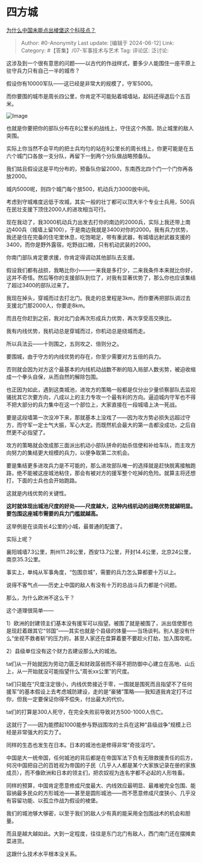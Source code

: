 # 四方城
[为什么中国未能点出棱堡这个科技点？](https://www.zhihu.com/question/295424768/answer/3527577030)

> Author: #0-Anonymity
> Last update: [编辑于 2024-06-12]
> Link:
> Category: #【答集】/07-军事技术与艺术 
> Tag: 
> 评论区:
> 泛讨论:

这涉及到一个很有意思的问题——以古代的作战样式，要多少人能围住一座平原上驻守兵力只有自己一半的城市？

假设你有10000军队——这已经是非常大的规模了，守军5000。

而你要围的城市是周长四公里，你肯定不可能贴着城墙站，起码还得退后个五百米。

![Image](https://picx.zhimg.com/50/v2-7627e94dfaab8213e507e5cf2416bd35_720w.jpg?source=2c26e567)

也就是你要把你的部队分布在8公里长的战线上，守住这个外围，防止城里的敌人突围。

实际上你当然不会平均的把士兵均匀的站在8公里长的周长线上，你更可能是在五六个城门口各放一支分队，再留下一到两个分队做战略预备队。

我们姑且假设这是平均分布的，预备队你留2000，东南西北四个门一个门你再各放2000。

城内5000呢，则四个城门每个放500，机动兵力3000放中间。

考虑到守城难度远低于攻城，其实一般的壮丁都可以顶大半个专业士兵用，500兵在民壮支援下顶住2000人的进攻相当可行。

现在我动了，我3000机动兵力出发去打你的南边的2000兵，实际上我还带上南边400兵（城墙上留100），于是南边我就是3400对你的2000。我有兵力优势，我还是住在完备的住宅里休息，吃饱喝足，带有重武器，有城墙远射武器支援的3400，而你是野外露宿，吃野战口粮，只有机动武装的2000。

你南门部队肯定要求援，你肯定得调动其他部队去支援。

假设我们都有战损，我略比你小——一来我是多打少，二来我条件本来就比你好，这并不奇怪。然后等你的支援部队到位了，对我有显著优势了，那么你也应该集结了超过3400的部队过来了。

我现在掉头，穿城而过去打北门。我走的总里程是3km，而你要再把部队调过去支援北门那2000人，你要走8km。

而且在你赶到之前，我对北门会再次形成兵力优势，再次享受高交换比。

我有内线优势，我机动总是穿城而过，你机动总是绕城而走。

所以兵法云——十则围之，五则攻之、倍则分之。

要围城，由于守方的内线优势的存在，你至少需要对方五倍的兵力。

否则就会因为对方这个最基本的内线机动战数不断的陷入局部人数劣势，被迫收缩成一个拳头自保，从而自然的解除包围。

也正因为如此，遇到这类城池，进攻方的策略一般都是仅分出少量侦察部队去监视骚扰其它次要方向，八成以上的主力专攻一个最有利的方向。逼迫城内守军也不得不把大部分的兵力集中在这一个部位上，大家直接在一段城墙上决一死战。

要是这段墙第一次没冲下来，那就基本上没戏了——因为攻方势必损失远超过守方，而守军一定士气大振，军心大定。而既然机会最大的第一击都没成功，之后自然更不必指望了。

攻方的策略就会改成那三面派出机动小部队拼命的劫杀信使和补给车队，而主攻方向努力的集结更大规模的兵力，以便争取第二次机会。

要是集结更多进攻兵力是不可能的，那么进攻部队唯一的选择就是赶快脱离接触跑路，绝不能被这座城池粘住，那会有被对方的援军整个吃掉的危险。就算主将还想打，下面的士兵也会开始跑路。

这就是内线优势的关键性。

**这时就体现出城池尺度的好处——尺度越大，这种内线机动的战略优势就越明显。要包围这座城市需要的兵力门槛就越高。**

这举例是在谈周长4公里的小城，最普通的配置了。

实际上呢？

襄阳城墙7.3公里，荆州11.28公里，西安13.7公里，开封14.4公里，北京24公里，南京35.3公里。

事实上，单纯从军事角度，“包围京城”，需要的兵力怎么算都要十万以上。

说得不客气点——历史上中国的敌人有没有十万的总战斗兵力都是个问题。

那么，为什么欧洲不这么干？

这个道理很简单——

1）欧洲的封建领主们基本没有援军可以指望。被围了就是被围了，派出信使那也是现赶着跟其它“邻国”——其实也就是个县级的体量——当场谈判。别人是没有什么“坐视不救者斩”的压力的，甚至人家还在盘算着要不要趁火打劫，加入围攻呢。

2）县级单位没有这个财力去建设那么大的城池。

ta们从一开始就因为劳动力匮乏和财政孱弱而不得不把防御中心建立在高地、山丘上，从一开始就没可能指望什么“周长xx公里”的尺度。

ta们只能在“尺度注定很小，内线优势接近于零，一围就是围死而且指望不了任何援军”的基本假设上去考虑城防建设，走的是“豪猪”策略——我知道我肯定打不过你，但我一定要保证你得不偿失，付出最大的代价。

ta们的打算是300人死守，在完全失败前导致对方500-1000人伤亡。

这就行了——因为能攒起1000能参与野战围攻的士兵在这种“县级战争”规模上已经是非常强大的实力了。

同样的生态也发生在日本。日本的城池也是修得非常“奇技淫巧”。

中国是大一统帝国，任何城池的背后都是在帝国军法下负有无限救援责任的后方，何况中国把自己的百姓视为帝国的子民（几乎人人都是某个大家族记录在册的家族成员），而不像欧洲和日本的领主们，把农奴视为连名字都不必起的人形牲畜。

同样的预算，中国肯定愿意修成尺度最大、内线效应最明显、最难被完全包围、能容纳最多民众的方形城池——甚至是圆形城池——而不愿意修成尺度狭小、几乎没有容留功能、以孤立作战为假设的棱堡。

我们的城池够大够密，以至于我们的敌人少有真的能采用全包围战术的机会和胆量。

而且是越大越如此。大到一定程度，往往是东门北门有敌人，西门南门还在摆摊卖菜进货。

这跟什么技术水平根本没关系。